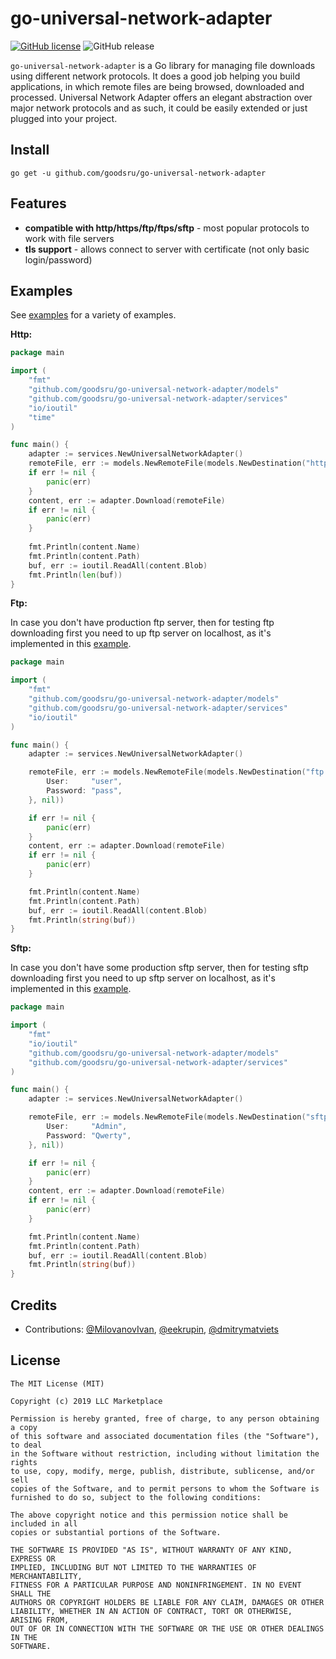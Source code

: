 # go-universal-network-adapter

[![GitHub license](https://img.shields.io/badge/License-MIT-lightgrey.svg)](https://github.com/avito-tech/Marshroute/blob/master/LICENSE) ![GitHub release](https://img.shields.io/badge/Version-1.0.0-brightgreen.svg)

`go-universal-network-adapter` is a Go library for managing file downloads using different network protocols. 
It does a good job helping you build applications, in which remote files are being browsed, downloaded and processed. 
Universal Network Adapter offers an elegant abstraction over major network protocols and as such, it could be easily extended or just plugged into your project.

## Install

`go get -u github.com/goodsru/go-universal-network-adapter`


## Features

* **compatible with http/https/ftp/ftps/sftp** - most popular protocols to work with file servers
* **tls support** - allows connect to server with certificate (not only basic login/password)


## Examples

See [examples](https://github.com/goodsru/go-universal-network-adapter/tree/master/examples) for a variety of examples.


**Http:**

```go
package main

import (
	"fmt"
	"github.com/goodsru/go-universal-network-adapter/models"
	"github.com/goodsru/go-universal-network-adapter/services"
	"io/ioutil"
	"time"
)

func main() {
    adapter := services.NewUniversalNetworkAdapter()
    remoteFile, err := models.NewRemoteFile(models.NewDestination("http://lorempixel.com/400/200/", nil, nil))
    if err != nil {
        panic(err)
    }
    content, err := adapter.Download(remoteFile)
    if err != nil {
        panic(err)
    }
    
    fmt.Println(content.Name)
    fmt.Println(content.Path)
    buf, err := ioutil.ReadAll(content.Blob)
    fmt.Println(len(buf))
}

```

**Ftp:**

In case you don't have production ftp server, then for testing ftp downloading first you need to up ftp server on localhost, as it's implemented in this
[example](https://github.com/goodsru/go-universal-network-adapter/tree/master/examples/example_ftp.go).
```go
package main

import (
	"fmt"
	"github.com/goodsru/go-universal-network-adapter/models"
	"github.com/goodsru/go-universal-network-adapter/services"
	"io/ioutil"
)

func main() {
	adapter := services.NewUniversalNetworkAdapter()

	remoteFile, err := models.NewRemoteFile(models.NewDestination("ftp://localhost:21/test1.txt", &models.Credentials{
		User:     "user",
		Password: "pass",
	}, nil))

	if err != nil {
		panic(err)
	}
	content, err := adapter.Download(remoteFile)
	if err != nil {
		panic(err)
	}

	fmt.Println(content.Name)
	fmt.Println(content.Path)
	buf, err := ioutil.ReadAll(content.Blob)
	fmt.Println(string(buf))
}

```
**Sftp:**

In case you don't have some production sftp server, then for testing sftp downloading first you need to up sftp server 
on localhost, as it's implemented in this [example](https://github.com/goodsru/go-universal-network-adapter/tree/master/examples/example_sftp.go).

```go
package main

import (
	"fmt"
	"io/ioutil"
	"github.com/goodsru/go-universal-network-adapter/models"
	"github.com/goodsru/go-universal-network-adapter/services"
)

func main() {
	adapter := services.NewUniversalNetworkAdapter()

	remoteFile, err := models.NewRemoteFile(models.NewDestination("sftp://host.com:22/folder/file.json", &models.Credentials{
		User:     "Admin",
		Password: "Qwerty",
	}, nil))

	if err != nil {
		panic(err)
	}
	content, err := adapter.Download(remoteFile)
	if err != nil {
		panic(err)
	}

	fmt.Println(content.Name)
	fmt.Println(content.Path)
	buf, err := ioutil.ReadAll(content.Blob)
	fmt.Println(string(buf))
}

```

## Credits

* Contributions: [@MilovanovIvan](https://github.com/MilovanovIvan), [@eekrupin](https://github.com/eekrupin), [@dmitrymatviets](https://github.com/dmitrymatviets)

## License
```
The MIT License (MIT)

Copyright (c) 2019 LLC Marketplace

Permission is hereby granted, free of charge, to any person obtaining a copy
of this software and associated documentation files (the "Software"), to deal
in the Software without restriction, including without limitation the rights
to use, copy, modify, merge, publish, distribute, sublicense, and/or sell
copies of the Software, and to permit persons to whom the Software is
furnished to do so, subject to the following conditions:

The above copyright notice and this permission notice shall be included in all
copies or substantial portions of the Software.

THE SOFTWARE IS PROVIDED "AS IS", WITHOUT WARRANTY OF ANY KIND, EXPRESS OR
IMPLIED, INCLUDING BUT NOT LIMITED TO THE WARRANTIES OF MERCHANTABILITY,
FITNESS FOR A PARTICULAR PURPOSE AND NONINFRINGEMENT. IN NO EVENT SHALL THE
AUTHORS OR COPYRIGHT HOLDERS BE LIABLE FOR ANY CLAIM, DAMAGES OR OTHER
LIABILITY, WHETHER IN AN ACTION OF CONTRACT, TORT OR OTHERWISE, ARISING FROM,
OUT OF OR IN CONNECTION WITH THE SOFTWARE OR THE USE OR OTHER DEALINGS IN THE
SOFTWARE.
```
